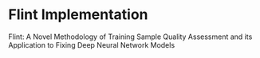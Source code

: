 # Flint Implementation
Flint: A Novel Methodology of Training Sample Quality Assessment and its Application to Fixing Deep Neural Network Models

